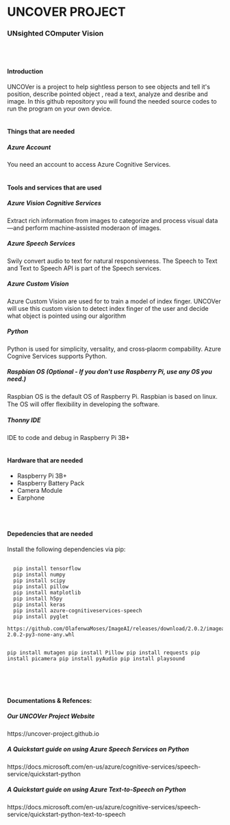 
<h1>UNCOVER PROJECT</h1>
<h3>UNsighted COmputer Vision</h3>
<br/>
<br/>
<h4><strong>Introduction</strong></h4>

UNCOVer is a project to help sightless person to see objects and tell it's position, describe pointed object , read a text, analyze and desribe and image. In this github repository you will found the needed source codes to run the program on your own device.
<br> <br>


<h4><strong>Things that are needed</strong></h4>
  <h5>Azure Account</h5>
  You need an account to access Azure Cognitive Services.
<br><br>

<h4><strong>Tools  and services that are used</strong></h4>
  <h5>Azure Vision Cognitive Services</h5>
  Extract rich information from images to categorize and process visual data—and perform machine‑assisted moderaon of images.

  <h5>Azure Speech Services</h5>
  Swily convert audio to text for natural responsiveness. The Speech to Text and Text to Speech API is part of the Speech services.

  <h5>Azure Custom Vision</h5>
  Azure Custom Vision are used for to train a model of index finger. UNCOVer will use this custom vision to detect index finger of the user and decide what object is pointed using our algorithm

  <h5>Python</h5>
  Python is used for simplicity, versality, and cross‑plaorm compability. Azure Cognive Services supports Python.

  <h5>Raspbian OS (Optional - If you don't use Raspberry Pi, use any OS you need.)</h5>
  Raspbian OS is the default OS of Raspberry Pi. Raspbian is based on linux. The OS will oﬀer ﬂexibility in developing the software.

  <h5>Thonny IDE</h5>
  IDE to code and debug in Raspberry Pi 3B+
<br> <br>

<h4><strong> Hardware that are needed</strong></h4>
<ul> 
	<li> Raspberry Pi 3B+ </li>
  	<li> Raspberry Battery Pack </li>
	<li> Camera Module </li>
  <li> Earphone </li>
</ul>

<br> <br>

<h4><strong> Depedencies that are needed</strong></h4>
Install the following dependencies via pip:
  <br/>
<pre>
  <code>
  pip install tensorflow
  pip install numpy
  pip install scipy
  pip install pillow
  pip install matplotlib
  pip install h5py
  pip install keras
  pip install azure-cognitiveservices-speech
  pip install pyglet
  https://github.com/OlafenwaMoses/ImageAI/releases/download/2.0.2/imageai-2.0.2-py3-none-any.whl
  
  pip install mutagen
  pip install Pillow
  pip install requests
  pip install picamera
  pip install pyAudio
  pip install playsound
  </code>
</pre>
<br><br>

<h4><strong>  Documentations & Refences: </strong></h4>
  <h5>Our UNCOVer Project Website </h5>
	https://uncover-project.github.io
  <br/>
  <h5>A Quickstart guide on using Azure Speech Services on Python</h5>
  https://docs.microsoft.com/en-us/azure/cognitive-services/speech-service/quickstart-python
  <br/>
  <h5>A Quickstart guide on using Azure Text-to-Speech on Python</h5>
  https://docs.microsoft.com/en-us/azure/cognitive-services/speech-service/quickstart-python-text-to-speech
  <br/>


